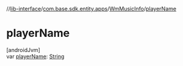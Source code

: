 //[lib-interface](../../../index.md)/[com.base.sdk.entity.apps](../index.md)/[WmMusicInfo](index.md)/[playerName](player-name.md)

# playerName

[androidJvm]\
var [playerName](player-name.md): [String](https://kotlinlang.org/api/latest/jvm/stdlib/kotlin/-string/index.html)
